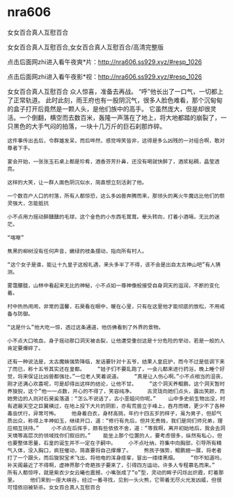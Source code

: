 # nra606
女女百合真人互慰百合

女女百合真人互慰百合,女女百合真人互慰百合/高清完整版

点击后面网zhi进入看午夜爽*片：http://nra606.ss929.xyz/#resp_1026

点击后面网zhi进入看午夜影*视：http://nra606.ss929.xyz/#resp_1026

女女百合真人互慰百合    众人惊喜，准备去再战。    “呼”他长出了一口气，一切都上了正常轨道。    此时此刻，雨王府也有一股阴沉气，很多人脸色难看，那个沉甸甸的盒子打开后竟然是一颗人头，是他们族中的高手。    它虽然庞大，但是却很灵活。一个倒翻，横空而去数百米，轰隆一声落在了地上，将大地都踏的崩裂了，一只黑色的大手气闷的拍落，一块十几万斤的巨石刹那炸碎。

    这件事传出去后，令群雄发呆，而后哗然，感觉啼笑皆非，这得是多么凶残的一对组合啊，敢对尊者下手。

    宴会开始，一张张玉石桌上都是珍肴，酒香芬芳扑鼻，还没有喝就快醉了，酒浆粘稠，晶莹透亮。

    这样的大笑，让一群人面色阴沉似水，简直想立刻活剥了他。

    一个数百户人口的村落，所有人都惊恐，这么多凶兽奔腾而来，那领头的离火牛魔远比他们的祭灵强大，怎能抵抗

    小不点用力摇动醉醺醺的毛球，这个金色的小东西毛茸茸。晕头转向，打着小酒嗝，无比的迷茫。

    “喀嚓”

    焦黑的柳树没有任何声音，嫩绿的枝条摆动，指向所有村人。

    “这个女子是谁，能让十九皇子这般礼遇，来头多半了不得，该不会是出自太古神山吧”有人猜测。

    雾霭朦胧，山林中看起来无比的神秘，小不点如一尊神像般接受自身洞天的滋润，不断的变化着。

    村中热热闹闹，非常的温馨，石昊看在眼中，暖在心里，只有在这里他才能彻底的放松，不用戒备与防御。

    “这是什么”他大吃一惊，透过这条通道，他仿佛看到了外界的景物。

    小不点大口咳血，身子摇动那口洞天被击裂，让他遭受重创这是十分危险的举动，若是一般的人肯定要爆碎了。

    还有一种说法是，太古魔蛛强势降临，发话要针对十五爷，结果人皇庇护，而今不过是低调下来了而已，称十五爷其实还在皇都。    “娃子们不要乱跑了，一会儿都来进行药浴，晚上睡个好觉，将来保证比凶兽都强壮。”一位老人笑着说道。    “真是让人伤心啊。”小不点相当的沮丧，刚才还满心欢喜呢，可是却得出这样的结论，让他不甘。    “这个洞天养鲲鹏，这个洞天暂时养狻猊，这个”他一一点数，开心的不得了，笑容纯净。    古灵珑向她们点头，露出笑颜，而她旁边的人则对石昊奚落道：“怎么不说话了，古小垩姐问你呢。”    山中多史前生物出没，时有遮蔽天空之巨翼横过，在地上投下大片的阴影，亦有荒兽立于峰上，吞月而啸，更少不了各种毒虫伏行，异常可怖。    他身着白衣，身材高挑，年约十四五岁的样子，虽为男子，但却气质出众，称得上丰神如玉，继续开口，道：“修行有先后，但并无贵贱，我们是同们师兄弟，理应相互扶持。”    小不点在后挥手，颇有些依依不舍，道：“等我啊，离开初始地后，我会去洞天境等高层次的领域找你们叙旧的。”    能坐上那个位置的人，要考虑很多，纵然有私心，但也要整体思量，石皇的诞生并不一定在子嗣中。    小不点吐纳，符集中向胸部，引导所有精气入体，没入胸口，疯狂催动，简直要将自己撑爆了。    熊孩子强势，鲲鹏翅一展，将老者打了一个跟头，而后狻猊宝术飞出，将他电的浑身痉挛，冒出一缕缕黑烟。    “你不知道吗，补天阁最近了不得啊，虚神界那个奇葩孩子要来了，引得四方运动，许多人专程慕名而来。”    所有人都惊呼，就是紫衣少女云曦也震撼，小嘴张成了“o”型，灵动的眸子闪烁出炽霞，盯着那里。    他们来到一座大峡谷，经过一番寻找，见到一头火熊，它带着无尽火光发凶威，但很可惜依旧被斩杀。女女百合真人互慰百合
